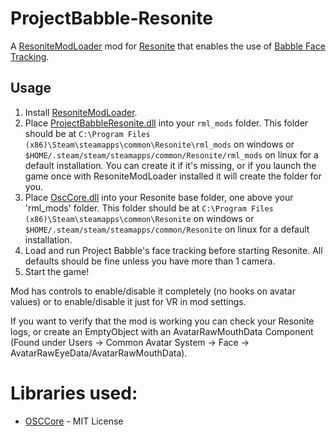 # ProjectBabble-Resonite

A [ResoniteModLoader](https://github.com/zkxs/ResoniteModLoader) mod for [Resonite](https://Resonite.com/) that enables the use of [Babble Face Tracking](https://github.com/SummerSigh/ProjectBabble).

## Usage
1. Install [ResoniteModLoader](https://github.com/zkxs/ResoniteModLoader).
1. Place [ProjectBabbleResonite.dll](https://github.com/dfgHiatus/ProjectBabble-Resonite/releases/latest) into your `rml_mods` folder. This folder should be at `C:\Program Files (x86)\Steam\steamapps\common\Resonite\rml_mods` on windows or `$HOME/.steam/steam/steamapps/common/Resonite/rml_mods` on linux for a default installation. You can create it if it's missing, or if you launch the game once with ResoniteModLoader installed it will create the folder for you.
1. Place [OscCore.dll](https://github.com/dfgHiatus/ProjectBabble-Resonite/releases/latest) into your Resonite base folder, one above your 'rml_mods' folder. This folder should be at `C:\Program Files (x86)\Steam\steamapps\common\Resonite` on windows or `$HOME/.steam/steam/steamapps/common/Resonite` on linux for a default installation.
1. Load and run Project Babble's face tracking before starting Resonite. All defaults should be fine unless you have more than 1 camera.
1. Start the game!

Mod has controls to enable/disable it completely (no hooks on avatar values) or to enable/disable it just for VR in mod settings.

If you want to verify that the mod is working you can check your Resonite logs, or create an EmptyObject with an AvatarRawMouthData Component (Found under Users -> Common Avatar System -> Face -> AvatarRawEyeData/AvatarRawMouthData).

# Libraries used:
- [OSCCore](https://github.com/tilde-love/osc-core) - MIT License
